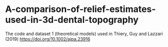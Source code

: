 # A-comparison-of-relief-estimates-used-in-3d-dental-topography
The code and dataset 1 (theoretical models) used in Thiery, Guy and Lazzari (2019)
https://doi.org/10.1002/ajpa.23916
